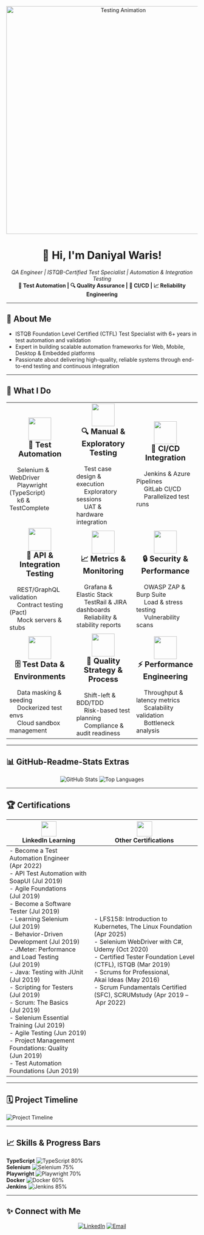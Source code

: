 <!--
  👋 Hello, I'm Daniyal Waris!
  QA Engineer ensuring delivery of high-reliability software and systems.
-->

<p align="center">
  <img src="https://media.giphy.com/media/l0MYy85TYpMCpKVb2/giphy.gif" alt="Testing Animation" width="600"/>
</p>

<h1 align="center">👋 Hi, I'm Daniyal Waris!</h1>
<p align="center">
  <em>QA Engineer | ISTQB-Certified Test Specialist | Automation & Integration Testing</em><br/>
  <strong>🧪 Test Automation | 🔍 Quality Assurance | 🚀 CI/CD | 📈 Reliability Engineering</strong>
</p>

---

## 🚀 About Me

- ISTQB Foundation Level Certified (CTFL) Test Specialist with 6+ years in test automation and validation  
- Expert in building scalable automation frameworks for Web, Mobile, Desktop & Embedded platforms  
- Passionate about delivering high-quality, reliable systems through end-to-end testing and continuous integration  

---

## 🚀 What I Do

<table>
  <tr>
    <td align="center" width="320" height="220">
      <img src="https://cdn-icons-png.flaticon.com/128/3590/3590556.png" width="60"/><br>
      <strong style="font-size: 20px;">🧪 Test Automation</strong><br><br>
      <div align="left">
        <img src="https://cdn-icons-png.flaticon.com/128/5968/5968544.png" width="16"/> Selenium & WebDriver<br>
        <img src="https://cdn-icons-png.flaticon.com/128/2885/2885278.png" width="16"/> Playwright (TypeScript)<br>
        <img src="https://cdn-icons-png.flaticon.com/128/3642/3642967.png" width="16"/> k6 & TestComplete
      </div>
    </td>
    <td align="center" width="320" height="220">
      <img src="https://cdn-icons-png.flaticon.com/128/2711/2711401.png" width="60"/><br>
      <strong style="font-size: 20px;">🔍 Manual & Exploratory Testing</strong><br><br>
      <div align="left">
        <img src="https://cdn-icons-png.flaticon.com/128/3064/3064197.png" width="16"/> Test case design & execution<br>
        <img src="https://cdn-icons-png.flaticon.com/128/1112/1112505.png" width="16"/> Exploratory sessions<br>
        <img src="https://cdn-icons-png.flaticon.com/128/1011/1011803.png" width="16"/> UAT & hardware integration
      </div>
    </td>
    <td align="center" width="320" height="220">
      <img src="https://cdn-icons-png.flaticon.com/128/833/833524.png" width="60"/><br>
      <strong style="font-size: 20px;">🔄 CI/CD Integration</strong><br><br>
      <div align="left">
        <img src="https://cdn-icons-png.flaticon.com/128/919/919836.png" width="16"/> Jenkins & Azure Pipelines<br>
        <img src="https://cdn-icons-png.flaticon.com/128/5968/5968874.png" width="16"/> GitLab CI/CD<br>
        <img src="https://cdn-icons-png.flaticon.com/128/1082/1082601.png" width="16"/> Parallelized test runs
      </div>
    </td>
  </tr>
  <tr>
    <td align="center" width="320" height="220">
      <img src="https://cdn-icons-png.flaticon.com/128/1170/1170576.png" width="60"/><br>
      <strong style="font-size: 20px;">🔗 API & Integration Testing</strong><br><br>
      <div align="left">
        <img src="https://cdn-icons-png.flaticon.com/128/1083/1083622.png" width="16"/> REST/GraphQL validation<br>
        <img src="https://cdn-icons-png.flaticon.com/128/2907/2907766.png" width="16"/> Contract testing (Pact)<br>
        <img src="https://cdn-icons-png.flaticon.com/128/189/189693.png" width="16"/> Mock servers & stubs
      </div>
    </td>
    <td align="center" width="320" height="220">
      <img src="https://cdn-icons-png.flaticon.com/128/3176/3176295.png" width="60"/><br>
      <strong style="font-size: 20px;">📈 Metrics & Monitoring</strong><br><br>
      <div align="left">
        <img src="https://cdn-icons-png.flaticon.com/128/1167/1167223.png" width="16"/> Grafana & Elastic Stack<br>
        <img src="https://cdn-icons-png.flaticon.com/128/2043/2043203.png" width="16"/> TestRail & JIRA dashboards<br>
        <img src="https://cdn-icons-png.flaticon.com/128/2913/2913508.png" width="16"/> Reliability & stability reports
      </div>
    </td>
    <td align="center" width="320" height="220">
      <img src="https://cdn-icons-png.flaticon.com/128/2910/2910795.png" width="60"/><br>
      <strong style="font-size: 20px;">🔒 Security & Performance</strong><br><br>
      <div align="left">
        <img src="https://cdn-icons-png.flaticon.com/128/1082/1082603.png" width="16"/> OWASP ZAP & Burp Suite<br>
        <img src="https://cdn-icons-png.flaticon.com/128/2306/2306433.png" width="16"/> Load & stress testing<br>
        <img src="https://cdn-icons-png.flaticon.com/128/616/616494.png" width="16"/> Vulnerability scans
      </div>
    </td>
  </tr>
  <tr>
    <td align="center" width="320" height="220">
      <img src="https://cdn-icons-png.flaticon.com/128/4984/4984428.png" width="60"/><br>
      <strong style="font-size: 20px;">🗄️ Test Data & Environments</strong><br><br>
      <div align="left">
        <img src="https://cdn-icons-png.flaticon.com/128/396/396050.png" width="16"/> Data masking & seeding<br>
        <img src="https://cdn-icons-png.flaticon.com/128/919/919853.png" width="16"/> Dockerized test envs<br>
        <img src="https://cdn-icons-png.flaticon.com/128/4149/4149792.png" width="16"/> Cloud sandbox management
      </div>
    </td>
    <td align="center" width="320" height="220">
      <img src="https://cdn-icons-png.flaticon.com/128/1082/1082605.png" width="60"/><br>
      <strong style="font-size: 20px;">🎯 Quality Strategy & Process</strong><br><br>
      <div align="left">
        <img src="https://cdn-icons-png.flaticon.com/128/3220/3220455.png" width="16"/> Shift-left & BDD/TDD<br>
        <img src="https://cdn-icons-png.flaticon.com/128/2208/2208393.png" width="16"/> Risk-based test planning<br>
        <img src="https://cdn-icons-png.flaticon.com/128/2910/2910795.png" width="16"/> Compliance & audit readiness
      </div>
    </td>
    <td align="center" width="320" height="220">
      <img src="https://cdn-icons-png.flaticon.com/128/2921/2921222.png" width="60"/><br>
      <strong style="font-size: 20px;">⚡ Performance Engineering</strong><br><br>
      <div align="left">
        <img src="https://cdn-icons-png.flaticon.com/128/4293/4293701.png" width="16"/> Throughput & latency metrics<br>
        <img src="https://cdn-icons-png.flaticon.com/128/1082/1082643.png" width="16"/> Scalability validation<br>
        <img src="https://cdn-icons-png.flaticon.com/128/3043/3043470.png" width="16"/> Bottleneck analysis
      </div>
    </td>
  </tr>
</table>

---

## 📊 GitHub-Readme-Stats Extras

<p align="center">
  <img src="https://github-readme-stats.vercel.app/api?username=daniyalwaris&show_icons=true&theme=dark" alt="GitHub Stats"/>
  <img src="https://github-readme-stats.vercel.app/api/top-langs/?username=daniyalwaris&layout=compact&theme=dark" alt="Top Languages"/>
</p>

---

## 🏆 Certifications

| <img src="https://cdn-icons-png.flaticon.com/128/174/174857.png" width="40"/><br>**LinkedIn Learning** | <img src="https://cdn-icons-png.flaticon.com/128/2910/2910795.png" width="40"/><br>**Other Certifications** |
|---|---|
| - Become a Test Automation Engineer (Apr 2022)<br>- API Test Automation with SoapUI (Jul 2019)<br>- Agile Foundations (Jul 2019)<br>- Become a Software Tester (Jul 2019)<br>- Learning Selenium (Jul 2019)<br>- Behavior-Driven Development (Jul 2019)<br>- JMeter: Performance and Load Testing (Jul 2019)<br>- Java: Testing with JUnit (Jul 2019)<br>- Scripting for Testers (Jul 2019)<br>- Scrum: The Basics (Jul 2019)<br>- Selenium Essential Training (Jul 2019)<br>- Agile Testing (Jun 2019)<br>- Project Management Foundations: Quality (Jun 2019)<br>- Test Automation Foundations (Jun 2019) | - LFS158: Introduction to Kubernetes, The Linux Foundation (Apr 2025)<br>- Selenium WebDriver with C#, Udemy (Oct 2020)<br>- Certified Tester Foundation Level (CTFL), ISTQB (Mar 2019)<br>- Scrums for Professional, Akai Ideas (May 2016)<br>- Scrum Fundamentals Certified (SFC), SCRUMstudy (Apr 2019 – Apr 2022) |

---

## 🗓️ Project Timeline

<img src="https://raw.githubusercontent.com/daniyalwaris/daniyalwaris/main/assets/timeline.svg" alt="Project Timeline"/>

---

## 📈 Skills & Progress Bars

**TypeScript** <img src="https://progress-bar.dev/80/?title=TypeScript" alt="TypeScript 80%"/><br>
**Selenium** <img src="https://progress-bar.dev/75/?title=Selenium" alt="Selenium 75%"/><br>
**Playwright** <img src="https://progress-bar.dev/70/?title=Playwright" alt="Playwright 70%"/><br>
**Docker** <img src="https://progress-bar.dev/60/?title=Docker" alt="Docker 60%"/><br>
**Jenkins** <img src="https://progress-bar.dev/85/?title=Jenkins" alt="Jenkins 85%"/><br>

---

## ✨ Connect with Me

<p align="center">
  <a href="https://linkedin.com/in/daniyalwaris" target="_blank"><img src="https://img.shields.io/badge/LinkedIn-0077B5?logo=linkedin&logoColor=white" alt="LinkedIn"/></a>
  <a href="mailto:daniyalwaris92@gmail.com"><img src="https://img.shields.io/badge/Email-D14836?logo=gmail&logoColor=white" alt="Email"/></a>
</p>
